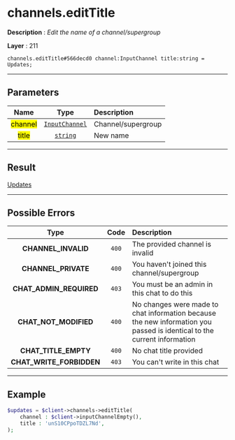 # channels.editTitle

**Description** : *Edit the name of a channel/supergroup*

**Layer** : 211

```tl
channels.editTitle#566decd0 channel:InputChannel title:string = Updates;
```

---

## Parameters

| Name | Type | Description |
| :---: | :---: | :--- |
| <mark>channel</mark> | [`InputChannel`](type/InputChannel) | Channel/supergroup |
| <mark>title</mark> | [`string`](type/string) | New name |

---

## Result

[Updates](type/Updates)

---

## Possible Errors

| Type | Code | Description |
| :---: | :---: | :--- |
| **CHANNEL_INVALID** | `400` | The provided channel is invalid |
| **CHANNEL_PRIVATE** | `400` | You haven't joined this channel/supergroup |
| **CHAT_ADMIN_REQUIRED** | `403` | You must be an admin in this chat to do this |
| **CHAT_NOT_MODIFIED** | `400` | No changes were made to chat information because the new information you passed is identical to the current information |
| **CHAT_TITLE_EMPTY** | `400` | No chat title provided |
| **CHAT_WRITE_FORBIDDEN** | `403` | You can't write in this chat |

---

## Example

```php
$updates = $client->channels->editTitle(
	channel : $client->inputChannelEmpty(),
	title : 'unS10CPpoTDZL7Nd',
);
```